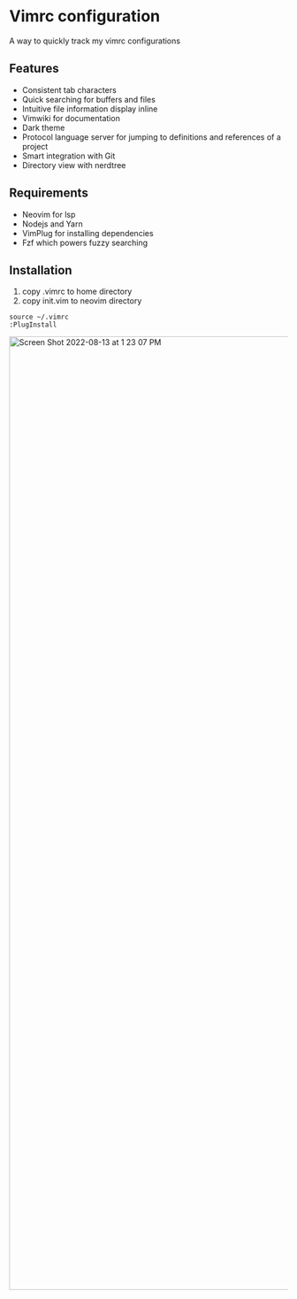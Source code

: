 # Vimrc configuration

A way to quickly track my vimrc configurations

## Features

- Consistent tab characters
- Quick searching for buffers and files
- Intuitive file information display inline
- Vimwiki for documentation
- Dark theme
- Protocol language server for jumping to definitions and references of a project
- Smart integration with Git
- Directory view with nerdtree

## Requirements

- Neovim for lsp
- Nodejs and Yarn
- VimPlug for installing dependencies
- Fzf which powers fuzzy searching

## Installation
1. copy .vimrc to home directory
2. copy init.vim to neovim directory

```
source ~/.vimrc
:PlugInstall
```
<img width="1724" alt="Screen Shot 2022-08-13 at 1 23 07 PM" src="https://user-images.githubusercontent.com/29875928/184506212-5cdffd60-35a9-4556-a8d6-6fc3c6548fe3.png">

